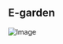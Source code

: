 ## E-garden

![Image]('https://github.com/imana97/e-garden/blob/master/Electronics/e-garden-shield-1.png')